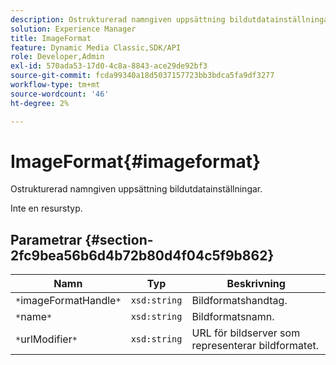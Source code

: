 ```yaml
---
description: Ostrukturerad namngiven uppsättning bildutdatainställningar.
solution: Experience Manager
title: ImageFormat
feature: Dynamic Media Classic,SDK/API
role: Developer,Admin
exl-id: 570ada53-17d0-4c8a-8843-ace29de92bf3
source-git-commit: fcda99340a18d5037157723bb3bdca5fa9df3277
workflow-type: tm+mt
source-wordcount: '46'
ht-degree: 2%

---
```


# ImageFormat{#imageformat}

Ostrukturerad namngiven uppsättning bildutdatainställningar.

Inte en resurstyp.

## Parametrar {#section-2fc9bea56b6d4b72b80d4f04c5f9b862}

| Namn | Typ | Beskrivning |
|---|---|---|
| `*`imageFormatHandle`*` | `xsd:string` | Bildformatshandtag. |
| `*`name`*` | `xsd:string` | Bildformatsnamn. |
| `*`urlModifier`*` | `xsd:string` | URL för bildserver som representerar bildformatet. |
